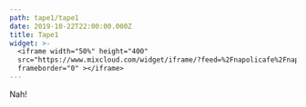 ```yaml
---
path: tape1/tape1
date: 2019-10-22T22:00:00.000Z
title: Tape1
widget: >-
  <iframe width="50%" height="400"
  src="https://www.mixcloud.com/widget/iframe/?feed=%2Fnapolicafe%2Fnapoli-caf%C3%A8-vol-1%2F"
  frameborder="0" ></iframe>
---
```

Nah!
